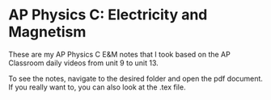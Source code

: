 # AP Physics C: Electricity and Magnetism

These are my AP Physics C E&M notes that I took based on the AP Classroom daily videos from unit 9 to unit 13.

To see the notes, navigate to the desired folder and open the pdf document.
If you really want to, you can also look at the .tex file.
